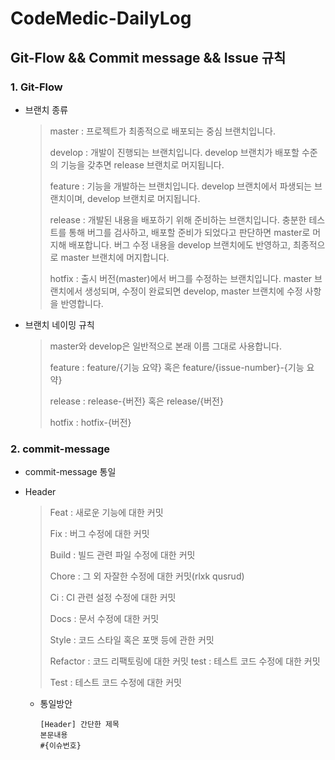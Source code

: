 # CodeMedic-DailyLog

## Git-Flow && Commit message && Issue 규칙

### 1. Git-Flow

* 브랜치 종류
  > master : 프로젝트가 최종적으로 배포되는 중심 브랜치입니다.
  >
  > develop : 개발이 진행되는 브랜치입니다. develop 브랜치가 배포할 수준의 기능을 갖추면 release 브랜치로 머지됩니다.
  >
  > feature : 기능을 개발하는 브랜치입니다. develop 브랜치에서 파생되는 브랜치이며, develop 브랜치로 머지됩니다.
  >
  > release : 개발된 내용을 배포하기 위해 준비하는 브랜치입니다. 충분한 테스트를 통해 버그를 검사하고, 배포할 준비가 되었다고 판단하면 master로 머지해 배포합니다. 버그 수정 내용을 develop 브랜치에도 반영하고, 최종적으로 master 브랜치에 머지합니다.
  >
  > hotfix : 출시 버전(master)에서 버그를 수정하는 브랜치입니다. master 브랜치에서 생성되며, 수정이 완료되면 develop, master 브랜치에 수정 사항을 반영합니다.

* 브랜치 네이밍 규칙
  > master와 develop은 일반적으로 본래 이름 그대로 사용합니다.
  >
  > feature : feature/{기능 요약} 혹은 feature/{issue-number}-{기능 요약}
  >
  > release : release-{버전} 혹은 release/{버전}
  >
  > hotfix : hotfix-{버전}


### 2. commit-message

* commit-message 통일
* Header
  > Feat : 새로운 기능에 대한 커밋
  >
  > Fix : 버그 수정에 대한 커밋
  >
  > Build : 빌드 관련 파일 수정에 대한 커밋
  >
  > Chore : 그 외 자잘한 수정에 대한 커밋(rlxk qusrud)
  >
  > Ci : CI 관련 설정 수정에 대한 커밋
  >
  > Docs : 문서 수정에 대한 커밋
  >
  > Style : 코드 스타일 혹은 포맷 등에 관한 커밋
  >
  > Refactor : 코드 리팩토링에 대한 커밋 test : 테스트 코드 수정에 대한 커밋
  >
  > Test : 테스트 코드 수정에 대한 커밋

    * 통일방안
      ~~~
      [Header] 간단한 제목
      본문내용
      #{이슈번호}
      ~~~
